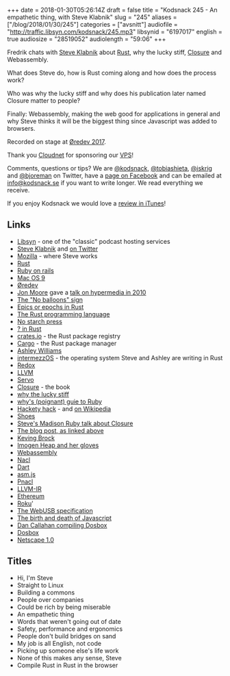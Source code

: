 +++
date = 2018-01-30T05:26:14Z
draft = false
title = "Kodsnack 245 - An empathetic thing, with Steve Klabnik"
slug = "245"
aliases = ["/blog/2018/01/30/245"]
categories = ["avsnitt"]
audiofile = "http://traffic.libsyn.com/kodsnack/245.mp3"
libsynid = "6197017"
english = true
audiosize = "28519052"
audiolength = "59:06"
+++

Fredrik chats with [Steve Klabnik](https://www.steveklabnik.com/) about [Rust](https://www.rust-lang.org/), why the lucky stiff, [Closure](http://words.steveklabnik.com/the-closure-companion) and Webassembly.

What does Steve do, how is Rust coming along and how does the process work?

Who was why the lucky stiff and why does his publication later named Closure matter to people?

Finally: Webassembly, making the web good for applications in general and why Steve thinks it will be the biggest thing since Javascript was added to browsers.

Recorded on stage at [Øredev 2017](http://oredev.org/2017).

Thank you [Cloudnet](http://www.cloudnet.se) for sponsoring our [VPS](http://en.wikipedia.org/wiki/Virtual_private_server)!

Comments, questions or tips? We are [@kodsnack](https://www.twitter.com/kodsnack), [@tobiashieta](https://www.twitter.com/tobiashieta), [@iskrig](https://www.twitter.com/iskrig) and [@bjoreman](https://www.twitter.com/bjoreman) on Twitter, have a [page on Facebook](https://www.facebook.com/kodsnack) and can be emailed at [info@kodsnack.se](mailto:info@kodsnack.se) if you want to write longer. We read everything we receive.

If you enjoy Kodsnack we would love a [review in iTunes](http://itunes.apple.com/se/podcast/kodsnack/id561631498?l=en)!

## Links ##
* [Libsyn](https://www.libsyn.com/) - one of the "classic" podcast hosting services
* [Steve Klabnik](https://www.steveklabnik.com/) and [on Twitter](https://twitter.com/steveklabnik)
* [Mozilla](https://www.mozilla.org/) - where Steve works
* [Rust](https://www.rust-lang.org/)
* [Ruby on rails](https://en.wikipedia.org/wiki/Ruby_on_Rails)
* [Mac OS 9](https://en.wikipedia.org/wiki/Mac_OS_9)
* [Øredev](http://oredev.org/)
* [Jon Moore](https://twitter.com/jon_moore) gave a [talk on hypermedia in 2010](http://oredev.org/oredev2010/2010/sessions/hypermedia-apis.html)
* [The "No balloons" sign](https://twitter.com/steveklabnik/status/927526410180268032)
* [Epics or epochs in Rust](https://github.com/rust-lang/rfcs/blob/master/text/2052-epochs.md)
* [The Rust programming language](https://doc.rust-lang.org/book/)
* [No starch press](https://nostarch.com/)
* [? in Rust](https://m4rw3r.github.io/rust-questionmark-operator)
* [crates.io](https://crates.io/) - the Rust package registry
* [Cargo](https://doc.rust-lang.org/cargo/) - the Rust package manager
* [Ashley Williams](https://github.com/ashleygwilliams)
* [intermezzOS](https://github.com/intermezzOS) - the operating system Steve and Ashley are writing in Rust
* [Redox](https://redox-os.org/)
* [LLVM](https://en.wikipedia.org/wiki/LLVM)
* [Servo](https://en.wikipedia.org/wiki/Servo_%28layout_engine%29)
* [Closure](http://words.steveklabnik.com/the-closure-companion) - the book
* [why the lucky stiff](https://en.wikipedia.org/wiki/Why_the_lucky_stiff)
* [why's (poignant) guie to Ruby](http://poignant.guide/)
* [Hackety hack](https://github.com/hacketyhack) - and [on Wikipedia](https://en.wikipedia.org/wiki/Hackety_Hack)
* [Shoes](https://en.wikipedia.org/wiki/Shoes_%28GUI_toolkit%29)
* [Steve's Madison Ruby talk about Closure](https://www.youtube.com/watch?v=MaWHVceDbFo)
* [The blog post, as linked above](http://words.steveklabnik.com/the-closure-companion)
* [Keving Brock](http://www.brockoleur.com/)
* [Imogen Heap and her gloves](https://www.youtube.com/watch?v=7oeEQhOmGpg)
* [Webassembly](http://webassembly.org/)
* [Nacl](https://developer.chrome.com/native-client)
* [Dart](https://www.dartlang.org/)
* [asm.js](http://asmjs.org/)
* [Pnacl](https://developer.chrome.com/native-client/nacl-and-pnacl)
* [LLVM-IR](https://en.wikipedia.org/wiki/LLVM#Intermediate_representation)
* [Ethereum](https://en.wikipedia.org/wiki/Ethereum)
* [Roku](https://en.wikipedia.org/wiki/Roku)'
* [The WebUSB specification](https://wicg.github.io/webusb/)
* [The birth and death of Javascript](https://www.destroyallsoftware.com/talks/the-birth-and-death-of-javascript)
* [Dan Callahan compiling Dosbox](https://www.youtube.com/watch?v=bac0dGQbUto)
* [Dosbox](http://www.dosbox.com/)
* [Netscape 1.0](https://www.youtube.com/watch?v=Ojmng198Ni0)

## Titles ##
* Hi, I'm Steve
* Straight to Linux
* Building a commons
* People over companies
* Could be rich by being miserable
* An empathetic thing
* Words that weren't going out of date
* Safety, performance and ergonomics
* People don't build bridges on sand
* My job is all English, not code
* Picking up someone else's life work
* None of this makes any sense, Steve
* Compile Rust in Rust in the browser